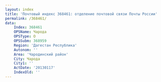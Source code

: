```yaml
---
layout: index
title: 'Почтовый индекс 368461: отделение почтовой связи Почты России'
permalink: /368461/
data:
    Index: 368461
    OPSName: Чарода
    OPSType: О
    OPSSubm: 368959
    Region: 'Дагестан Республика'
    Autonom: ''
    Area: 'Чародинский район'
    City: Чарода
    City1: ''
    ActDate: '20130117'
    IndexOld: ''
---
```

